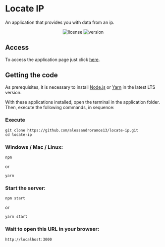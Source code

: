 # Locate IP

An application that provides you with data from an ip.

<p align="center">
    <img src="https://img.shields.io/github/license/alessandroramos13/locate-ip?color=000" alt="license"/>
    <img src="https://img.shields.io/github/package-json/v/alessandroramos13/locate-ip?color=000" alt="version">
</p>

## Access

To access the application page just click [here](https://locate-ip.vercel.app).

## Getting the code

As prerequisites, it is necessary to install [Node.js](https://nodejs.org/en/download/) or [Yarn](https://classic.yarnpkg.com/en/docs/install) in the latest LTS version.

With these applications installed, open the terminal in the application folder. Then, execute the following commands, in sequence:

### Execute

```
git clone https://github.com/alessandroramos13/locate-ip.git
cd locate-ip
```

### Windows / Mac / Linux:

```
npm
```

or

```
yarn
```

### Start the server:

```
npm start
```

or

```
yarn start
```

### Wait to open this URL in your browser:

```
http://localhost:3000
```
